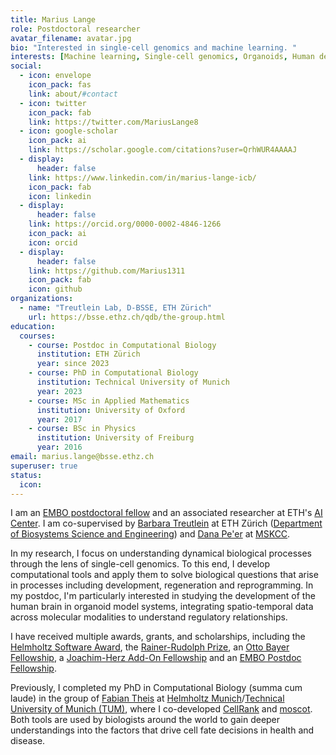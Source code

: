 ```yaml
---
title: Marius Lange
role: Postdoctoral researcher
avatar_filename: avatar.jpg
bio: "Interested in single-cell genomics and machine learning. "
interests: [Machine learning, Single-cell genomics, Organoids, Human development & disease]
social:
  - icon: envelope
    icon_pack: fas
    link: about/#contact
  - icon: twitter
    icon_pack: fab
    link: https://twitter.com/MariusLange8
  - icon: google-scholar
    icon_pack: ai
    link: https://scholar.google.com/citations?user=QrhWUR4AAAAJ
  - display:
      header: false
    link: https://www.linkedin.com/in/marius-lange-icb/
    icon_pack: fab
    icon: linkedin
  - display:
      header: false
    link: https://orcid.org/0000-0002-4846-1266
    icon_pack: ai
    icon: orcid
  - display:
      header: false
    link: https://github.com/Marius1311
    icon_pack: fab
    icon: github
organizations:
  - name: "Treutlein Lab, D-BSSE, ETH Zürich"
    url: https://bsse.ethz.ch/qdb/the-group.html
education:
  courses:
    - course: Postdoc in Computational Biology
      institution: ETH Zürich
      year: since 2023
    - course: PhD in Computational Biology
      institution: Technical University of Munich
      year: 2023
    - course: MSc in Applied Mathematics
      institution: University of Oxford
      year: 2017
    - course: BSc in Physics
      institution: University of Freiburg
      year: 2016
email: marius.lange@bsse.ethz.ch
superuser: true
status:
  icon:
---
```

I am an [EMBO postdoctoral fellow](https://www.embo.org/funding/fellowships-grants-and-career-support/postdoctoral-fellowships/) and an associated researcher at ETH's [AI Center](https://ai.ethz.ch/). I am co-supervised by [Barbara Treutlein](https://bsse.ethz.ch/qdb/the-group.html) at ETH Zürich ([Department of Biosystems Science and Engineering](https://bsse.ethz.ch/)) and [Dana Pe'er](https://www.mskcc.org/research/ski/labs/dana-pe-er) at [MSKCC](http://mskcc.org/). 

In my research, I focus on understanding dynamical biological processes through the lens of single-cell genomics. To this end, I develop computational tools and apply them to solve biological questions that arise in processes including development, regeneration and reprogramming. In my postdoc, I'm particularly interested in studying the development of the human brain in organoid model systems, integrating spatio-temporal data across molecular modalities to understand regulatory relationships.

I have received multiple awards, grants, and scholarships, including the [Helmholtz Software Award](https://www.hifis.net/news/2024/07/18/sw-award-final.html), the [Rainer-Rudolph Prize](https://www.rainer-rudolph-stiftung.de/en/awardees/), an [Otto Bayer Fellowship](https://www.bayer-foundation.com/), a [Joachim-Herz Add-On Fellowship](https://www.joachim-herz-stiftung.de/en/research/promotion-of-young-talents/add-on-fellowship-for-interdisciplinary-life-science) and an [EMBO Postdoc Fellowship](https://www.embo.org/funding/fellowships-grants-and-career-support/postdoctoral-fellowships/). 


Previously, I completed my PhD in Computational Biology (summa cum laude) in the group of [Fabian Theis](https://twitter.com/fabian_theis) at [Helmholtz Munich](https://www.helmholtz-munich.de/helmholtz-zentrum-muenchen/index.html)/[Technical University of Munich (TUM)](https://www.tum.de/en/), where I co-developed [CellRank](https://cellrank.org) and [moscot](https://moscot-tools.org). Both tools are used by biologists around the world to gain deeper understandings into the factors that drive cell fate decisions in health and disease. 
